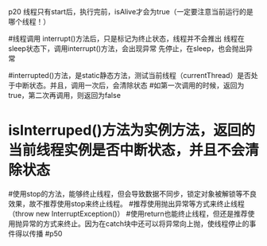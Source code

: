 p20
线程只有start后，执行完前，isAlive才会为true（一定要注意当前运行的是哪个线程！）

#线程调用 interrupt()方法后，只是标记为终止状态，线程并不会推出
线程在sleep状态下，调用interrupt()方法，会出现异常
先停止，在sleep，也会抛出异常

#interrupted()方法，是static静态方法，测试当前线程（currentThread）是否处于中断状态。并且，调用一次后，会清除状态
#如第一次调用的时候，返回为true，第二次再调用，则返回为false
# isInterruped()方法为实例方法，返回的当前线程实例是否中断状态，并且不会清除状态

#使用stop的方法，能够终止线程，但会导致数据不同步，锁定对象被解锁等不良效果，故不推荐使用stop来终止线程。
#推荐使用抛出异常等方式来终止线程（throw new InterruptException()）
#使用return也能终止线程，但还是推荐使用抛异常的方式来终止。因为在catch块中还可以将异常向上抛，使线程停止的事件得以传播
#p50